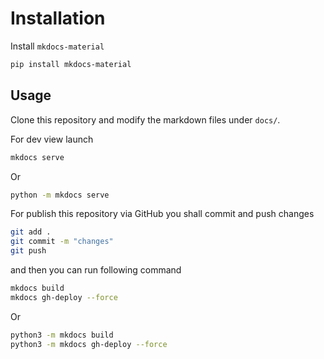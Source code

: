 # Installation

Install `mkdocs-material`

```bash
pip install mkdocs-material
```

## Usage

Clone this repository and modify the markdown files under `docs/`.

For dev view launch

```bash
mkdocs serve
```

Or

```bash
python -m mkdocs serve
```



For publish this repository via GitHub you shall commit and push changes

```bash
git add .
git commit -m "changes"
git push
```

and then you can run following command

```bash
mkdocs build
mkdocs gh-deploy --force
```

Or

```bash
python3 -m mkdocs build
python3 -m mkdocs gh-deploy --force
```